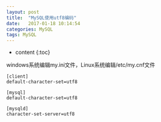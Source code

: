 ```yaml
---
layout: post
title:  "MySQL使用utf8编码"
date:   2017-01-18 10:14:54
categories: MySQL
tags: MySQL
---
```


* content
{:toc}

windows系统编辑my.ini文件，Linux系统编辑/etc/my.cnf文件

```
[client]
default-character-set=utf8

[mysql]
default-character-set=utf8

[mysqld]
character-set-server=utf8
```
